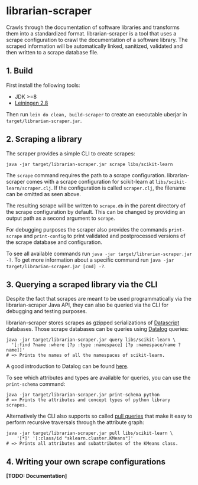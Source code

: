 # librarian-scraper

Crawls through the documentation of software libraries and transforms them into a standardized format.
librarian-scraper is a tool that uses a scrape configuration to crawl the documentation of a software library.
The scraped information will be automatically linked, sanitized, validated and then written to a scrape database file.

## 1. Build

First install the following tools:
* JDK >=8
* [Leiningen 2.8](https://leiningen.org/)

Then run `lein do clean, build-scraper` to create an executable uberjar in `target/librarian-scraper.jar`.

## 2. Scraping a library

The scraper provides a simple CLI to create scrapes:
```shell
java -jar target/librarian-scraper.jar scrape libs/scikit-learn
```
The `scrape` command requires the path to a scrape configuration.
librarian-scraper comes with a scrape configuration for scikit-learn at `libs/scikit-learn/scraper.clj`.
If the configuration is called `scraper.clj`, the filename can be omitted as seen above.

The resulting scrape will be written to `scrape.db` in the parent directory of the scrape configuration by default.
This can be changed by providing an output path as a second argument to `scrape`.

For debugging purposes the scraper also provides the commands `print-scrape` and `print-config` to print validated and postprocessed versions of the scrape database and configuration.

To see all available commands run `java -jar target/librarian-scraper.jar -?`.
To get more information about a specific command run `java -jar target/librarian-scraper.jar [cmd] -?`.

## 3. Querying a scraped library via the CLI

Despite the fact that scrapes are meant to be used programmatically via the librarian-scraper Java API, they can also be queried via the CLI for debugging and testing purposes.

librarian-scraper stores scrapes as gzipped serializations of [Datascript](https://github.com/tonsky/datascript) databases.
Those scrape databases can be queries using [Datalog](https://docs.datomic.com/on-prem/query.html) queries:
```shell
java -jar target/librarian-scraper.jar query libs/scikit-learn \
  '[:find ?name :where [?p :type :namespace] [?p :namespace/name ?name]]'
# => Prints the names of all the namespaces of scikit-learn.
```
A good introduction to Datalog can be found [here](http://www.learndatalogtoday.org/).

To see which attributes and types are available for queries, you can use the `print-schema` command:
```shell
java -jar target/librarian-scraper.jar print-schema python
# => Prints the attributes and concept types of python library scrapes.
```

Alternatively the CLI also supports so called [pull queries](https://docs.datomic.com/on-prem/pull.html) that make it easy to perform recursive traversals through the attribute graph:
```shell
java -jar target/librarian-scraper.jar pull libs/scikit-learn \
	'[*]' '[:class/id "sklearn.cluster.KMeans"]'
# => Prints all attributes and subattributes of the KMeans class.
```

## 4. Writing your own scrape configurations

**[TODO: Documentation]**

